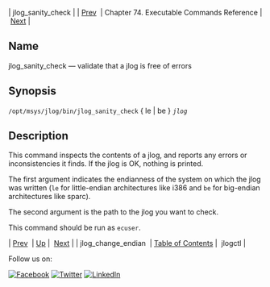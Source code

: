 | jlog_sanity_check |
| [Prev](executable.jlog_change_endian.php)  | Chapter 74. Executable Commands Reference |  [Next](executable.jlogctl.php) |

<a name="executable.jlog_sanity_check"></a>
## Name

jlog_sanity_check — validate that a jlog is free of errors

## Synopsis

`/opt/msys/jlog/bin/jlog_sanity_check` { le | be } *`jlog`*

<a name="idp13239056"></a>
## Description

This command inspects the contents of a jlog, and reports any errors or inconsistencies it finds. If the jlog is OK, nothing is printed.

The first argument indicates the endianness of the system on which the jlog was written (`le` for little-endian architectures like i386 and `be` for big-endian architectures like sparc).

The second argument is the path to the jlog you want to check.

This command should be run as `ecuser`.

| [Prev](executable.jlog_change_endian.php)  | [Up](exec.cmds.ref.php) |  [Next](executable.jlogctl.php) |
| jlog_change_endian  | [Table of Contents](index.php) |  jlogctl |

Follow us on:

[![Facebook](https://support.messagesystems.com/images/icon-facebook.png)](http://www.facebook.com/messagesystems) [![Twitter](https://support.messagesystems.com/images/icon-twitter.png)](http://twitter.com/#!/MessageSystems) [![LinkedIn](https://support.messagesystems.com/images/icon-linkedin.png)](http://www.linkedin.com/company/message-systems)
